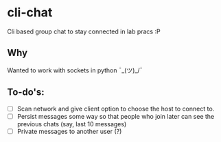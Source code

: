 # cli-chat
Cli based group chat to stay connected in lab pracs :P


## Why
Wanted to work with sockets in python ¯\_(ツ)_/¯

## To-do's:
- [ ] Scan network and give client option to choose the host to connect to.
- [ ] Persist messages some way so that people who join later can see the previous chats (say, last 10 messages)
- [ ] Private messages to another user (?)
